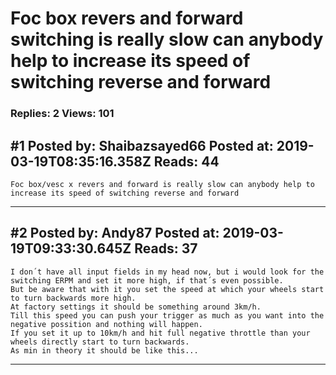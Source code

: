 # Foc box revers and forward switching is really slow can anybody help to increase its speed of switching reverse and forward

### Replies: 2 Views: 101

## \#1 Posted by: Shaibazsayed66 Posted at: 2019-03-19T08:35:16.358Z Reads: 44

```
Foc box/vesc x revers and forward is really slow can anybody help to increase its speed of switching reverse and forward
```

---
## \#2 Posted by: Andy87 Posted at: 2019-03-19T09:33:30.645Z Reads: 37

```
I don´t have all input fields in my head now, but i would look for the switching ERPM and set it more high, if that´s even possible.
But be aware that with it you set the speed at which your wheels start to turn backwards more high.
At factory settings it should be something around 3km/h.
Till this speed you can push your trigger as much as you want into the negative possition and nothing will happen.
If you set it up to 10km/h and hit full negative throttle than your wheels directly start to turn backwards.
As min in theory it should be like this...
```

---
